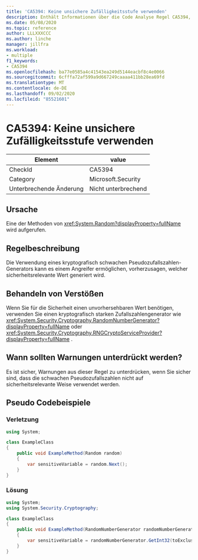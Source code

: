 ```yaml
---
title: 'CA5394: Keine unsichere Zufälligkeitsstufe verwenden'
description: Enthält Informationen über die Code Analyse Regel CA5394, einschließlich der Gründe, der Behebung von Verstößen und der Zeit, zu der Sie unterdrückt werden soll.
ms.date: 05/08/2020
ms.topic: reference
author: LLLXXXCCC
ms.author: linche
manager: jillfra
ms.workload:
- multiple
f1_keywords:
- CA5394
ms.openlocfilehash: ba77e0585a4c41543ea249d5144eacbf8c4e0066
ms.sourcegitcommit: 6cfffa72af599a9d667249caaaa411bb28ea69fd
ms.translationtype: MT
ms.contentlocale: de-DE
ms.lasthandoff: 09/02/2020
ms.locfileid: "85521601"
---
```

# <a name="ca5394-do-not-use-insecure-randomness"></a>CA5394: Keine unsichere Zufälligkeitsstufe verwenden

|Element|value|
|-|-|
|CheckId|CA5394|
|Category|Microsoft.Security|
|Unterbrechende Änderung|Nicht unterbrechend|

## <a name="cause"></a>Ursache

Eine der Methoden von <xref:System.Random?displayProperty=fullName> wird aufgerufen.

## <a name="rule-description"></a>Regelbeschreibung

Die Verwendung eines kryptografisch schwachen Pseudozufallszahlen-Generators kann es einem Angreifer ermöglichen, vorherzusagen, welcher sicherheitsrelevante Wert generiert wird.

## <a name="how-to-fix-violations"></a>Behandeln von Verstößen

Wenn Sie für die Sicherheit einen unvorhersehbaren Wert benötigen, verwenden Sie einen kryptografisch starken Zufallszahlengenerator wie <xref:System.Security.Cryptography.RandomNumberGenerator?displayProperty=fullName> oder <xref:System.Security.Cryptography.RNGCryptoServiceProvider?displayProperty=fullName> .

## <a name="when-to-suppress-warnings"></a>Wann sollten Warnungen unterdrückt werden?

Es ist sicher, Warnungen aus dieser Regel zu unterdrücken, wenn Sie sicher sind, dass die schwachen Pseudozufallszahlen nicht auf sicherheitsrelevante Weise verwendet werden.

## <a name="pseudo-code-examples"></a>Pseudo Codebeispiele

### <a name="violation"></a>Verletzung

```csharp
using System;

class ExampleClass
{
    public void ExampleMethod(Random random)
    {
        var sensitiveVariable = random.Next();
    }
}
```

### <a name="solution"></a>Lösung

```csharp
using System;
using System.Security.Cryptography;

class ExampleClass
{
    public void ExampleMethod(RandomNumberGenerator randomNumberGenerator, int toExclusive)
    {
        var sensitiveVariable = randomNumberGenerator.GetInt32(toExclusive);
    }
}
```
